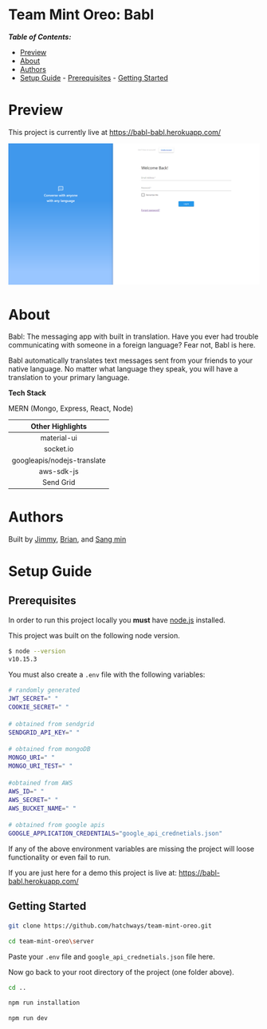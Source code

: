 # Team Mint Oreo: Babl <!-- omit in toc -->

**_Table of Contents:_**

- [Preview](#preview)
- [About](#about)
- [Authors](#authors)
- [Setup Guide](#setup-guide) - [Prerequisites](#prerequisites) - [Getting Started](#getting-started)

# Preview

This project is currently live at https://babl-babl.herokuapp.com/

![Login Preview](./pics/login.png)

# About

Babl: The messaging app with built in translation. Have you ever had trouble communicating with someone in a foreign language? Fear not, Babl is here.

Babl automatically translates text messages sent from your friends to your native language. No matter what language they speak, you will have a translation to your primary language.

**Tech Stack**

MERN (Mongo, Express, React, Node)

|      Other Highlights       |
| :-------------------------: |
|         material-ui         |
|          socket.io          |
| googleapis/nodejs-translate |
|         aws-sdk-js          |
|          Send Grid          |

# Authors

Built by [Jimmy](https://github.com/Rocket-Fish), [Brian](https://github.com/brianqian), and [Sang min](https://github.com/slee288)

# Setup Guide

## Prerequisites

In order to run this project locally you **must** have [node.js](https://nodejs.org/en/) installed.

This project was built on the following node version.

```bash
$ node --version
v10.15.3
```

You must also create a `.env` file with the following variables:

```bash
# randomly generated
JWT_SECRET=" "
COOKIE_SECRET=" "

# obtained from sendgrid
SENDGRID_API_KEY=" "

# obtained from mongoDB
MONGO_URI=" "
MONGO_URI_TEST=" "

#obtained from AWS
AWS_ID=" "
AWS_SECRET=" "
AWS_BUCKET_NAME=" "

# obtained from google apis
GOOGLE_APPLICATION_CREDENTIALS="google_api_crednetials.json"
```

If any of the above environment variables are missing the project will loose functionality or even fail to run.

If you are just here for a demo this project is live at: https://babl-babl.herokuapp.com/

## Getting Started

```bash
git clone https://github.com/hatchways/team-mint-oreo.git
```

```bash
cd team-mint-oreo\server
```

Paste your `.env` file and `google_api_crednetials.json` file here.

Now go back to your root directory of the project (one folder above).

```bash
cd ..
```

```bash
npm run installation
```

```bash
npm run dev
```
